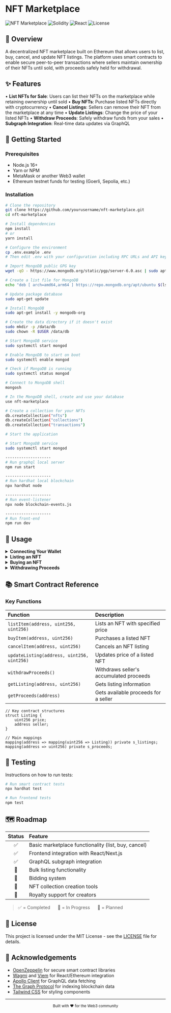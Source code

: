 # NFT Marketplace

![NFT Marketplace](https://img.shields.io/badge/Project-NFT%20Marketplace-blue)
![Solidity](https://img.shields.io/badge/Solidity-%5E0.8.20-brightgreen)
![React](https://img.shields.io/badge/React-Frontend-61DAFB)
![License](https://img.shields.io/badge/License-MIT-yellow)

## 📖 Overview
A decentralized NFT marketplace built on Ethereum that allows users to list, buy, cancel, and update NFT listings. The platform uses smart contracts to enable secure peer-to-peer transactions where sellers maintain ownership of their NFTs until sold, with proceeds safely held for withdrawal.

## ✨ Features
• **List NFTs for Sale**: Users can list their NFTs on the marketplace while retaining ownership until sold
• **Buy NFTs**: Purchase listed NFTs directly with cryptocurrency
• **Cancel Listings**: Sellers can remove their NFT from the marketplace at any time
• **Update Listings**: Change the price of your listed NFTs
• **Withdraw Proceeds**: Safely withdraw funds from your sales
• **Subgraph Integration**: Real-time data updates via GraphQL

## 🚀 Getting Started

### Prerequisites
- Node.js 16+
- Yarn or NPM
- MetaMask or another Web3 wallet
- Ethereum testnet funds for testing (Goerli, Sepolia, etc.)

### Installation

```bash
# Clone the repository
git clone https://github.com/yourusername/nft-marketplace.git
cd nft-marketplace

# Install dependencies
npm install
# or
yarn install

# Configure the environment
cp .env.example .env
# Then edit .env with your configuration including RPC URLs and API keys

# Import MongoDB public GPG key
wget -qO - https://www.mongodb.org/static/pgp/server-6.0.asc | sudo apt-key add -

# Create a list file for MongoDB
echo "deb [ arch=amd64,arm64 ] https://repo.mongodb.org/apt/ubuntu $(lsb_release -cs)/mongodb-org/6.0 multiverse" | sudo tee /etc/apt/sources.list.d/mongodb-org-6.0.list

# Update package database
sudo apt-get update

# Install MongoDB
sudo apt-get install -y mongodb-org

# Create the data directory if it doesn't exist
sudo mkdir -p /data/db
sudo chown -R $USER /data/db

# Start MongoDB service
sudo systemctl start mongod

# Enable MongoDB to start on boot
sudo systemctl enable mongod

# Check if MongoDB is running
sudo systemctl status mongod

# Connect to MongoDB shell
mongosh

# In the MongoDB shell, create and use your database
use nft-marketplace

# Create a collection for your NFTs
db.createCollection("nfts")
db.createCollection("collections")
db.createCollection("transactions")

# Start the application

# Start MongoDB service
sudo systemctl start mongod

--------------------
# Run graphql local server
npm run start

--------------------
# Run hardhat local blockchain
npx hardhat node

--------------------
# Run event-listener
npx node blockchain-events.js

--------------------
# Run front-end
npm run dev

```

## 🔧 Usage

<details>
<summary><b>Connecting Your Wallet</b></summary>

1. Navigate to the home page
2. Connect your Web3 wallet when prompted
3. Ensure you're on a supported network
</details>

<details>
<summary><b>Listing an NFT</b></summary>

1. Navigate to the "Sell NFT" page
2. Enter the NFT contract address, token ID, and price
3. Approve the NFT for marketplace use (first transaction)
4. Confirm the listing transaction (second transaction)

```javascript
// Example code for listing an NFT
const nftAddress = "0x123..."; // Your NFT contract address
const tokenId = "1";           // Your NFT token ID
const price = "0.1";           // Price in ETH
```
</details>

<details>
<summary><b>Buying an NFT</b></summary>

1. Browse NFTs on the home page
2. Click on an NFT you want to purchase
3. Click "Buy" and confirm the transaction
</details>

<details>
<summary><b>Withdrawing Proceeds</b></summary>

1. Navigate to the "Sell NFT" page
2. Check your available proceeds at the bottom of the page
3. Click "Withdraw" to transfer funds to your wallet
</details>

## 📚 Smart Contract Reference

### Key Functions

| Function | Description |
|:---------|:------------|
| `listItem(address, uint256, uint256)` | Lists an NFT with specified price |
| `buyItem(address, uint256)` | Purchases a listed NFT |
| `cancelItem(address, uint256)` | Cancels an NFT listing |
| `updateListing(address, uint256, uint256)` | Updates price of a listed NFT |
| `withdrawProceeds()` | Withdraws seller's accumulated proceeds |
| `getListing(address, uint256)` | Gets listing information |
| `getProceeds(address)` | Gets available proceeds for a seller |

```solidity
// Key contract structures
struct Listing {
    uint256 price;
    address seller;
}

// Main mappings
mapping(address => mapping(uint256 => Listing)) private s_listings;
mapping(address => uint256) private s_proceeds;
```

## 🧪 Testing
Instructions on how to run tests:

```bash
# Run smart contract tests
npx hardhat test

# Run frontend tests
npm test
```

## 🗺️ Roadmap

| Status | Feature |
|:------:|:--------|
| ✅ | Basic marketplace functionality (list, buy, cancel) |
| ✅ | Frontend integration with React/Next.js |
| ✅ | GraphQL subgraph integration |
| 🔄 | Bulk listing functionality |
| 🔄 | Bidding system |
| 📅 | NFT collection creation tools |
| 📅 | Royalty support for creators |

> ✅ = Completed &nbsp;&nbsp;&nbsp;&nbsp; 🔄 = In Progress &nbsp;&nbsp;&nbsp;&nbsp; 📅 = Planned

## 📄 License
This project is licensed under the MIT License - see the [LICENSE](LICENSE) file for details.

## 🙏 Acknowledgements
- [OpenZeppelin](https://www.openzeppelin.com/) for secure smart contract libraries
- [Wagmi](https://wagmi.sh/) and [Viem](https://viem.sh/) for React/Ethereum integration
- [Apollo Client](https://www.apollographql.com/docs/react/) for GraphQL data fetching
- [The Graph Protocol](https://thegraph.com/) for indexing blockchain data
- [Tailwind CSS](https://tailwindcss.com/) for styling components

---

<div align="center">
  <sub>Built with ❤️ for the Web3 community</sub>
</div>
